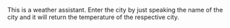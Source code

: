 This is a weather assistant.
Enter the city by just speaking the name of the city and it will return the temperature of the respective city.
